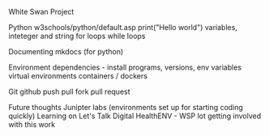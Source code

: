 White Swan Project

Python
w3schools/python/default.asp
print("Hello world")
variables, inteteger and string
for loops
while loops

Documenting
mkdocs (for python)

Environment
dependencies - install programs, versions, env variables
virtual environments
containers / dockers

Git
github
push
pull
fork
pull request

Future thoughts
Junipter labs (environments set up for starting coding quickly)
Learning on Let's Talk Digital
HealthENV - WSP lot getting involved with this work